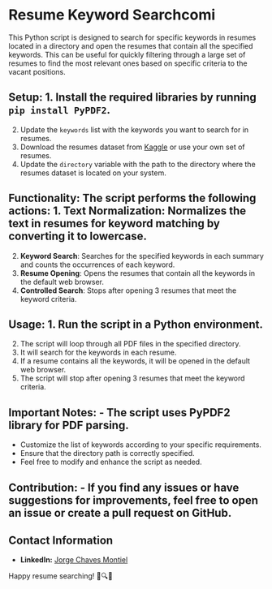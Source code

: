 # Resume Keyword Searchcomi

This Python script is designed to search for specific keywords in resumes located in a directory and open the resumes that contain all the specified keywords. This can be useful for quickly filtering through a large set of resumes to find the most relevant ones based on specific criteria to the vacant positions.

## Setup: 1. Install the required libraries by running `pip install PyPDF2`.
2. Update the `keywords` list with the keywords you want to search for in resumes.
3. Download the resumes dataset from [Kaggle](https://www.kaggle.com/datasets/snehaanbhawal/resume-dataset) or use your own set of resumes.
4. Update the `directory` variable with the path to the directory where the resumes dataset is located on your system.

## Functionality: The script performs the following actions: 1. **Text Normalization**: Normalizes the text in resumes for keyword matching by converting it to lowercase.
2. **Keyword Search**: Searches for the specified keywords in each summary and counts the occurrences of each keyword.
3. **Resume Opening**: Opens the resumes that contain all the keywords in the default web browser.
4. **Controlled Search**: Stops after opening 3 resumes that meet the keyword criteria.

## Usage: 1. Run the script in a Python environment.
2. The script will loop through all PDF files in the specified directory.
3. It will search for the keywords in each resume.
4. If a resume contains all the keywords, it will be opened in the default web browser.
5. The script will stop after opening 3 resumes that meet the keyword criteria.

## Important Notes: - The script uses PyPDF2 library for PDF parsing.
- Customize the list of keywords according to your specific requirements.
- Ensure that the directory path is correctly specified.
- Feel free to modify and enhance the script as needed.

## Contribution: - If you find any issues or have suggestions for improvements, feel free to open an issue or create a pull request on GitHub.

## Contact Information
- **LinkedIn:** [Jorge Chaves Montiel](https://www.linkedin.com/in/jorge-chaves-montiel/)

Happy resume searching! 📄🔍👀
